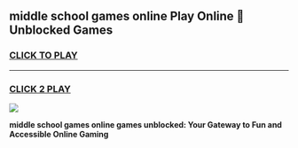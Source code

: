 
## middle school games online Play Online 👋 Unblocked Games
<h3>
<a href="https://news.freeplayer.one?title=middle_school_games_online&ref=17GH">CLICK TO PLAY</a></h3>
<hr>

<h3>
<a href="https://news.freeplayer.one?title=middle_school_games_online&ref=17GH">CLICK 2 PLAY</a>
  
</h3>

<a href="https://news.freeplayer.one?title=middle_school_games_online&ref=17GH/"><img src="https://clearcache.store/games.png"></a>


**middle school games online games unblocked: Your Gateway to Fun and Accessible Online Gaming**
